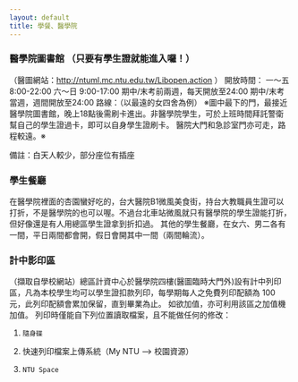 ```yaml
---
layout: default
title: 學餐、醫學院
---
```


### 醫學院圖書館  （只要有學生證就能進入囉！）
（醫圖網站：http://ntuml.mc.ntu.edu.tw/Libopen.action ）
開放時間：
一～五  8:00-22:00
六～日  9:00-17:00
期中/末考前兩週，每天開放至24:00
期中/末考當週，週間開放至24:00
路線：（以最遠的女四舍為例）
※圖中最下的門，最接近醫學院圖書館，晚上18點後需刷卡進出。非醫學院學生，可於上班時間拜託警衛幫自己的學生證過卡，即可以自身學生證刷卡。
醫院大門和急診室門亦可走，路程較遠。※

備註：白天人較少，部分座位有插座

### 學生餐廳
在醫學院裡面的杏園蠻好吃的，台大醫院B1微風美食街，持台大教職員生證可以打折，不是醫學院的也可以喔。不過台北車站微風就只有醫學院的學生證能打折，但好像還是有人用總區學生證拿到折扣過。
其他的學生餐廳，在女六、男二各有一間，平日兩間都會開，假日會開其中一間（兩間輪流）。

### 計中影印區
（擷取自學校網站）總區計資中心於醫學院四樓(醫圖臨時大門外)設有計中列印區，凡為本校學生均可以學生證扣款列印，每學期每人之免費列印配額為 100 元，此列印配額會累加保留，直到畢業為止。 如欲加值，亦可利用該區之加值機加值。
列印時僅能自下列位置讀取檔案，且不能做任何的修改：
 1. 	隨身碟
 2.	   快速列印檔案上傳系統（My NTU --> 校園資源）
 3. 	NTU Space
